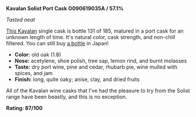 **Kavalan Solist Port Cask O090619035A / 57.1%**

*Tasted neat*

[This Kavalan](https://www.whiskybase.com/whiskies/whisky/173800/kavalan-solist) single cask is bottle 131 of 185, matured in a port cask for an unknown length of time.  It's natural color, cask strength, and non-chill filtered.  You can still buy [a bottle](https://www.acornsquare.jp/SHOP/KA17049-31.html) in Japan!

* **Color:** old oak (1.8) 
* **Nose:** acetylene, shoe polish, tree sap, lemon rind, and burnt molasses
* **Taste:** dry port wine, pine and cedar, rhubarb pie, wine mulled with spices, and jam
* **Finish:** long, quite oaky; anise, clay, and dried fruits

All of the Kavalan wine casks that I've had the pleasure to try from the Solist range have been beastly, and this is no exception.

**Rating: 87/100**